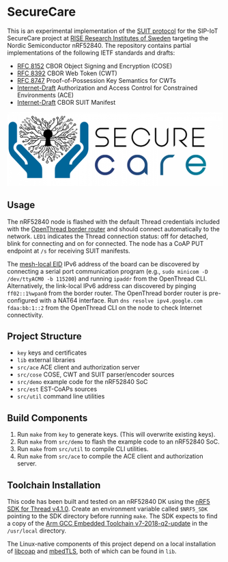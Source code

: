 # SecureCare
This is an experimental implementation of the [SUIT protocol](https://datatracker.ietf.org/wg/suit/about/) for the SIP-IoT SecureCare project at [RISE Research Institutes of Sweden](https://www.ri.se/) targeting the Nordic Semiconductor nRF52840. The repository contains partial implementations of the following IETF standards and drafts:
- [RFC 8152](https://tools.ietf.org/html/rfc8152) CBOR Object Signing and Encryption (COSE)
- [RFC 8392](https://tools.ietf.org/html/rfc8392/) CBOR Web Token (CWT)
- [RFC 8747](https://tools.ietf.org/html/rfc8747) Proof-of-Possession Key Semantics for CWTs
- [Internet-Draft](https://datatracker.ietf.org/doc/draft-ietf-ace-oauth-authz/) Authorization and Access Control for Constrained Environments (ACE)
- [Internet-Draft](https://datatracker.ietf.org/doc/draft-ietf-suit-manifest/) CBOR SUIT Manifest

![SecureCare logo](https://github.com/lindemer/securecare/blob/master/securecare.png "SecureCare logo")

## Usage
The nRF52840 node is flashed with the default Thread credentials included with the [OpenThread border router](https://github.com/openthread/ot-br-posix) and should connect automatically to the network. `LED1` indicates the Thread connection status: off for detached, blink for connecting and on for connected. The node has a CoAP PUT endpoint at `/s` for receiving SUIT manifests. 

The [mesh-local EID](https://openthread.io/guides/thread-primer/ipv6-addressing) IPv6 address of the board can be discovered by connecting a serial port communication program (e.g., `sudo minicom -D /dev/ttyACM0 -b 115200`) and running `ipaddr` from the OpenThread CLI. Alternatively, the link-local IPv6 address can discovered by pinging `ff02::1%wpan0` from the border router. The OpenThread border router is pre-configured with a NAT64 interface. Run `dns resolve ipv4.google.com fdaa:bb:1::2` from the OpenThread CLI on the node to check Internet connectivity.

## Project Structure
- `key` keys and certificates
- `lib` external libraries 
- `src/ace` ACE client and authorization server
- `src/cose` COSE, CWT and SUIT parser/encoder sources
- `src/demo` example code for the nRF52840 SoC
- `src/est` EST-CoAPs sources
- `src/util` command line utilities

## Build Components
1. Run `make` from `key` to generate keys. (This will overwrite existing keys).
2. Run `make` from `src/demo` to flash the example code to an nRF52840 SoC.
3. Run `make` from `src/util` to compile CLI utilities.
4. Run `make` from `src/ace` to compile the ACE client and authorization server.

## Toolchain Installation
This code has been built and tested on an nRF52840 DK using the [nRF5 SDK for Thread v4.1.0](https://www.nordicsemi.com/Software-and-tools/Software/nRF5-SDK-for-Thread-and-Zigbee/Download). Create an environment variable called `$NRF5_SDK` pointing to the SDK directory before running `make`. The SDK expects to find a copy of the [Arm GCC Embedded Toolchain v7-2018-q2-update](https://developer.arm.com/open-source/gnu-toolchain/gnu-rm/downloads) in the `/usr/local` directory.

The Linux-native components of this project depend on a local installation of [libcoap](https://github.com/obgm/libcoap) and [mbedTLS](https://github.com/ARMmbed/mbedtls), both of which can be found in `lib`. 

